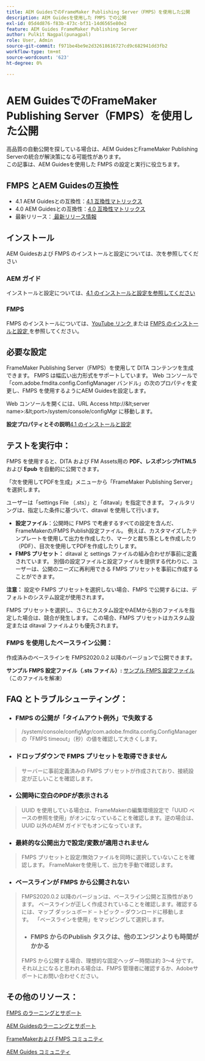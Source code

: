 ```yaml
---
title: AEM GuidesでのFrameMaker Publishing Server（FMPS）を使用した公開
description: AEM Guidesを使用した FMPS での公開
exl-id: 05d4d876-f83b-473c-bf31-14d6565e80e2
feature: AEM Guides FrameMaker Publishing Server
author: Pulkit Nagpal(punagpal)
role: User, Admin
source-git-commit: f971be4be9e2d32618616727cd9c682941dd3fb2
workflow-type: tm+mt
source-wordcount: '623'
ht-degree: 0%

---
```


# AEM GuidesでのFrameMaker Publishing Server（FMPS）を使用した公開

高品質の自動公開を探している場合は、AEM GuidesとFrameMaker Publishing Serverの統合が解決策になる可能性があります。\
この記事は、AEM Guidesを使用した FMPS の設定と実行に役立ちます。

## FMPS とAEM Guidesの互換性

- 4.1 AEM Guidesとの互換性：[4.1 互換性マトリックス ](https://experienceleague.adobe.com/docs/experience-manager-guides-learn/tutorials/release-info/release-notes/on-prem-release-notes/release-notes-4.1.html?lang=ja/#compatibility-matrix)
- 4.0 AEM Guidesとの互換性：[4.0 互換性マトリックス ](https://helpx.adobe.com/xml-documentation-for-experience-manager/release-note/release-notes-xml-documentation-solution-4-0.html/#Compatibility%20matrix)
- 最新リリース：[ 最新リリース情報 ](https://experienceleague.adobe.com/docs/experience-manager-guides-learn/tutorials/release-info/latest-release-info.html?lang=ja)

## インストール

AEM Guidesおよび FMPS のインストールと設定については、次を参照してください

### AEM ガイド

インストールと設定については、[4.1 のインストールと設定を参照してください ](https://helpx.adobe.com/content/dam/help/en/xml-documentation-solution/4-1-2/Adobe-Experience-Manager-Guides_Installation-Configuration-Guide_EN.pdf)

### FMPS

FMPS のインストールについては、[YouTube リンク ](https://www.youtube.com/watch?v=2deelyM5VA8&amp;t) または [FMPS のインストールと設定 ](https://help.adobe.com/en_US/framemaker/server/index.html#t=fmps-user-guide%2Finstall_config_fmps.html%23install_config_fmps&amp;rhtocid=_2) を参照してください。

## 必要な設定

FrameMaker Publishing Server（FMPS）を使用して DITA コンテンツを生成できます。 FMPS は幅広い出力形式をサポートしています。 Web コンソールで「com.adobe.fmdita.config.ConfigManager バンドル」の次のプロパティを変更し、FMPS を使用するようにAEM Guidesを設定します。

Web コンソールを開くには、URL Access http://\&lt;server name\>:\&lt;port\>/system/console/configMgr に移動します。

**設定プロパティとその説明**&#x200B;[4.1 のインストールと設定 ](https://helpx.adobe.com/content/dam/help/en/xml-documentation-solution/4-1-2/Adobe-Experience-Manager-Guides_Installation-Configuration-Guide_EN.pdf#page=89)

## テストを実行中：

FMPS を使用すると、DITA および FM Assets用の **PDF、レスポンシブHTML5** および **Epub** を自動的に公開できます。

「次を使用してPDFを生成」メニューから「FrameMaker Publishing Server」を選択します。

ユーザーは「settings File （.sts）」と「ditaval」を指定できます。 フィルタリングは、指定した条件に基づいて、ditaval を使用して行います。

- **設定ファイル**：公開時に FMPS で考慮するすべての設定を含んだ、FrameMakerの/FMPS Publish設定ファイル。 例えば、カスタマイズしたテンプレートを使用して出力を作成したり、マークと裁ち落としを作成したり（PDF）、目次を使用してPDFを作成したりします。
- **FMPS プリセット：** ditaval と settings ファイルの組み合わせが事前に定義されています。 別個の設定ファイルと設定ファイルを提供する代わりに、ユーザーは、公開のニーズに再利用できる FMPS プリセットを事前に作成することができます。

**注意：** 設定や FMPS プリセットを選択しない場合、FMPS で公開するには、デフォルトのシステム設定が使用されます。

FMPS プリセットを選択し、さらにカスタム設定やAEMから別のファイルを指定した場合は、競合が発生します。 この場合、FMPS プリセットはカスタム設定または ditaval ファイルよりも優先されます。

### FMPS を使用したベースライン公開：

作成済みのベースラインを FMPS2020.0.2 以降のバージョンで公開できます。

**サンプル FMPS 設定ファイル（.sts ファイル）:** [ サンプル FMPS 設定ファイル ](https://acrobat.adobe.com/link/track?uri=urn:aaid:scds:US:ef750752-7a7e-4e51-923e-6b7d9861ed54) （このファイルを解凍）

## FAQ とトラブルシューティング：

- ### FMPS の公開が「タイムアウト例外」で失敗する

>/system/console/configMgr/com.adobe.fmdita.config.ConfigManager の「FMPS timeout」（秒）の値を確認して大きくします。

- ### ドロップダウンで FMPS プリセットを取得できません

>サーバーに事前定義済みの FMPS プリセットが作成されており、接続設定が正しいことを確認します。

- ### 公開時に空白のPDFが表示される

>UUID を使用している場合は、FrameMakerの編集環境設定で「UUID ベースの参照を使用」がオンになっていることを確認します。逆の場合は、UUID 以外のAEM ガイドでもオンになっています。

- ### 最終的な公開出力で設定/変数が適用されません

>FMPS プリセットと設定/無効ファイルを同時に選択していないことを確認します。 FrameMakerを使用して、出力を手動で確認します。

- ### ベースラインが FMPS から公開されない

>FMPS2020.0.2 以降のバージョンは、ベースライン公開と互換性があります。
>ベースラインが正しく作成されていることを確認します。確認するには、マップ ダッシュボード – トピック – ダウンロードに移動します。  「ベースラインを使用」をマッピングして選択します。
>- ### FMPS からのPublish タスクは、他のエンジンよりも時間がかかる
>FMPS から公開する場合、理想的な固定ヘッダー時間は約 3～4 分です。それ以上になると思われる場合は、FMPS 管理者に確認するか、Adobeサポートにお問い合わせください。

## その他のリソース：

[FMPS のラーニングとサポート ](https://helpx.adobe.com/jp/support/framemaker-publishing-server.html)

[AEM Guidesのラーニングとサポート ](https://helpx.adobe.com/in/support/xml-documentation-for-experience-manager.html)

[FrameMakerおよび FMPS コミュニティ ](https://community.adobe.com/t5/framemaker/ct-p/ct-framemaker?page=1&amp;sort=latest_replies&amp;lang=all&amp;tabid=all)

[AEM Guides コミュニティ ](https://experienceleaguecommunities.adobe.com/t5/experience-manager-guides/ct-p/aem-xml-documentation?profile.language=ja)
